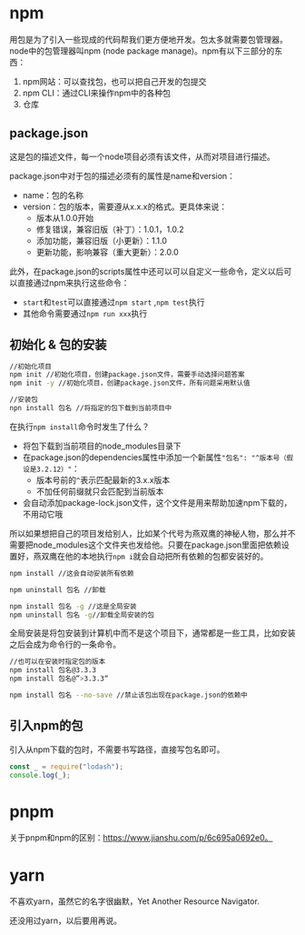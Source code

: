 # npm

用包是为了引入一些现成的代码帮我们更方便地开发。包太多就需要包管理器。node中的包管理器叫npm (node package manage)。npm有以下三部分的东西：

1. npm网站：可以查找包，也可以把自己开发的包提交
2. npm CLI：通过CLI来操作npm中的各种包
3. 仓库

## package.json

这是包的描述文件，每一个node项目必须有该文件，从而对项目进行描述。

package.json中对于包的描述必须有的属性是name和version：

- name：包的名称
- version：包的版本，需要遵从x.x.x的格式。更具体来说：
  - 版本从1.0.0开始
  - 修复错误，兼容旧版（补丁）：1.0.1，1.0.2
  - 添加功能，兼容旧版（小更新）：1.1.0
  - 更新功能，影响兼容（重大更新）：2.0.0



此外，在package.json的scripts属性中还可以可以自定义一些命令，定义以后可以直接通过npm来执行这些命令：

- `start`和`test`可以直接通过`npm start` ,`npm test`执行
- 其他命令需要通过`npm run xxx`执行

## 初始化 & 包的安装

```bash
//初始化项目
npm init //初始化项目，创建package.json文件，需要手动选择问题答案
npm init -y //初始化项目，创建package.json文件，所有问题采用默认值

//安装包
npn install 包名 //将指定的包下载到当前项目中
```

在执行`npm install`命令时发生了什么？

- 将包下载到当前项目的node_modules目录下
- 在package.json的dependencies属性中添加一个新属性`"包名": "^版本号（假设是3.2.12）"`：
  - 版本号前的`^`表示匹配最新的3.x.x版本
  - 不加任何前缀就只会匹配到当前版本
- 会自动添加package-lock.json文件，这个文件是用来帮助加速npm下载的，不用动它哦

所以如果想把自己的项目发给别人，比如某个代号为燕双鹰的神秘人物，那么并不需要把node_modules这个文件夹也发给他。只要在package.json里面把依赖设置好，燕双鹰在他的本地执行`npm i`就会自动把所有依赖的包都安装好的。

```bash
npm install //这会自动安装所有依赖

npm uninstall 包名 //卸载

npm install 包名 -g //这是全局安装
npm uninstall 包名 -g//卸载全局安装的包
```

全局安装是将包安装到计算机中而不是这个项目下，通常都是一些工具，比如安装之后会成为命令行的一条命令。

```bash
//也可以在安装时指定包的版本
npm install 包名@3.3.3
npm install 包名@”>3.3.3“

npm install 包名 --no-save //禁止该包出现在package.json的依赖中
```

## 引入npm的包

引入从npm下载的包时，不需要书写路径，直接写包名即可。

```javascript
const _ = require("lodash");
console.log(_);
```

# pnpm

关于pnpm和npm的区别：https://www.jianshu.com/p/6c695a0692e0。

# yarn

不喜欢yarn，虽然它的名字很幽默，Yet Another Resource Navigator.

还没用过yarn，以后要用再说。